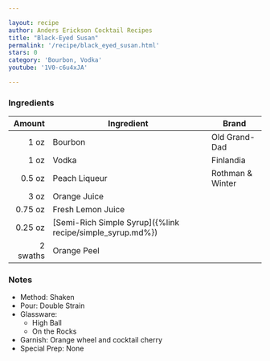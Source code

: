 ```yaml
---

layout: recipe
author: Anders Erickson Cocktail Recipes
title: "Black-Eyed Susan"
permalink: '/recipe/black_eyed_susan.html'
stars: 0
category: 'Bourbon, Vodka'
youtube: '1V0-c6u4xJA'

---
```


### Ingredients

| Amount   | Ingredient                                                | Brand            |
| -------: | --------------------------------------------------------- | ---------------- |
|     1 oz | Bourbon                                                   | Old Grand-Dad    |
|     1 oz | Vodka                                                     | Finlandia        |
|   0.5 oz | Peach Liqueur                                             | Rothman & Winter |
|     3 oz | Orange Juice                                              |
|  0.75 oz | Fresh Lemon Juice                                         |
|  0.25 oz | [Semi-Rich Simple Syrup]({%link recipe/simple_syrup.md%}) |
| 2 swaths | Orange Peel                                               |


### Notes

- Method: Shaken
- Pour: Double Strain
- Glassware: 
	- High Ball
	- On the Rocks
- Garnish: Orange wheel and cocktail cherry
- Special Prep: None
